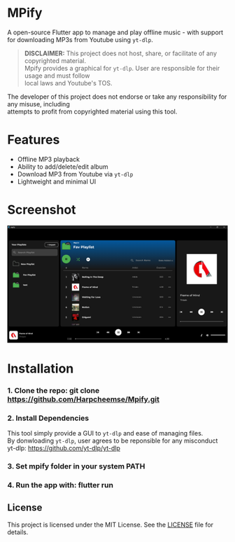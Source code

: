 # MPify
A open-source Flutter app to manage and play offline music - with support for downloading MP3s from Youtube using `yt-dlp`.  

> **DISCLAIMER:** This project does not host, share, or facilitate of any copyrighted material.  
Mpify provides a graphical for `yt-dlp`. User are responsible for their usage and must follow  
local laws and Youtube's TOS.

The developer of this project does not endorse or take any responsibility for any misuse, including  
attempts to profit from copyrighted material using this tool.  

# Features
- Offline MP3 playback
- Ability to add/delete/edit album
- Download MP3 from Youtube via `yt-dlp`
- Lightweight and minimal UI  
  
# Screenshot  
![MPify UI Preview](/mpify/assets/example.png)
# Installation  
  
### 1. Clone the repo: git clone https://github.com/Harpcheemse/Mpify.git  
  
### 2. Install Dependencies
This tool simply provide a GUI to `yt-dlp` and ease of managing files.  
By donwloading `yt-dlp`, user agrees to be reponsible for any misconduct  
yt-dlp: https://github.com/yt-dlp/yt-dlp

### 3. Set mpify folder in your system PATH  
  
### 4. Run the app with: flutter run  
## License  

This project is licensed under the MIT License. See the [LICENSE](LICENSE) file for details.  
